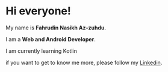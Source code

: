 # Hi everyone! 

My name is **Fahrudin Nasikh Az-zuhdu**.

I am a **Web and Android Developer**.

I am currently learning Kotlin


if you want to get to know me more, please follow my [Linkedin](https://www.linkedin.com/in/fahrudin-az-zuhd-38625b1b0).
